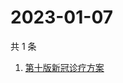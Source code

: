 # 2023-01-07

共 1 条

<!-- BEGIN -->
<!-- 最后更新时间 Sat Jan 07 2023 01:11:46 GMT+0800 (China Standard Time) -->

1. [第十版新冠诊疗方案](https://www.zhihu.com/search?q=第十版新冠诊疗方案)

<!-- END -->
